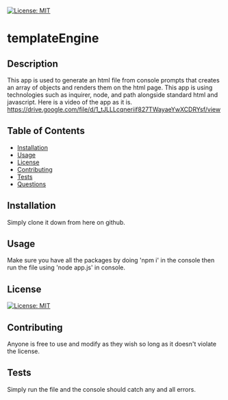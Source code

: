 
[![License: MIT](https://img.shields.io/badge/License-MIT-yellow.svg)](https://opensource.org/licenses/MIT)
# templateEngine
## Description
This app is used to generate an html file from console prompts that creates an array of objects and renders them on the html page.
This app is using technologies such as inquirer, node, and path alongside standard html and javascript.
Here is a video of the app as it is.
https://drive.google.com/file/d/1_tJLLLcqneriif827TWayaeYwXCDRYsf/view
## Table of Contents
* [Installation](#installation)
* [Usage](#usage)
* [License](#license)
* [Contributing](#contributing)
* [Tests](#tests)
* [Questions](#questions)


## Installation
Simply clone it down from here on github.
## Usage
Make sure you have all the packages by doing 'npm i' in the console then run the file using 'node app.js' in console.
## License
[![License: MIT](https://img.shields.io/badge/License-MIT-yellow.svg)](https://opensource.org/licenses/MIT)
## Contributing
Anyone is free to use and modify as they wish so long as it doesn't violate the license.
## Tests
Simply run the file and the console should catch any and all errors.
